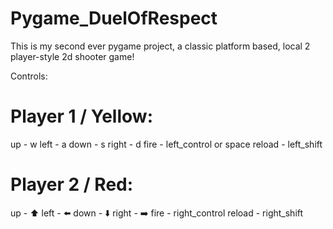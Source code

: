 # Pygame_DuelOfRespect
This is my second ever pygame project, a classic platform based, local 2 player-style 2d shooter game!

Controls:
# Player 1 / Yellow:
up - w
left - a
down - s
right - d
fire - left_control or space
reload - left_shift

# Player 2 / Red:
up - ⬆️
left - ⬅️
down - ⬇️
right - ➡️
fire - right_control
reload - right_shift
